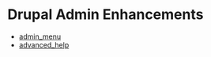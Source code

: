 Drupal Admin Enhancements
=========================


* [admin_menu](https://drupal.org/project/admin_menu)
* [advanced_help](https://drupal.org/project/advanced_help)
